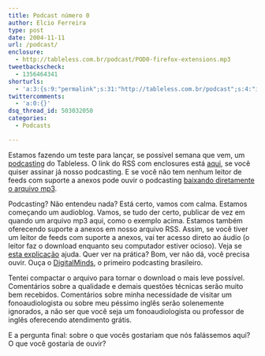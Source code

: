 ```yaml
---
title: Podcast número 0
author: Elcio Ferreira
type: post
date: 2004-11-11
url: /podcast/
enclosure:
  - http://tableless.com.br/podcast/POD0-firefox-extensions.mp3
tweetbackscheck:
  - 1356464341
shorturls:
  - 'a:3:{s:9:"permalink";s:31:"http://tableless.com.br/podcast";s:4:"isgd";s:19:"http://is.gd/bBt3T4";s:7:"tinyurl";s:26:"http://tinyurl.com/3g264gu";}'
twittercomments:
  - 'a:0:{}'
dsq_thread_id: 503032050
categories:
  - Podcasts

---
```

Estamos fazendo um teste para lançar, se possível semana que vem, um [podcasting][1] do Tableless. O link do RSS com enclosures está [aqui][2], se você quiser assinar já nosso podcasting. E se você não tem nenhum leitor de feeds com suporte a anexos pode ouvir o podcasting [baixando diretamente o arquivo mp3][3].
              
Podcasting? Não entendeu nada? Está certo, vamos com calma. Estamos começando um audioblog. Vamos, se tudo der certo, publicar de vez em quando um arquivo mp3 aqui, como o exemplo acima. Estamos também oferecendo suporte a anexos em nosso arquivo RSS. Assim, se você tiver um leitor de feeds com suporte a anexos, vai ter acesso direto ao áudio (o leitor faz o download enquanto seu computador estiver ocioso). Veja se [esta explicação][4] ajuda. Quer ver na prática? Bom, ver não dá, você precisa ouvir. Ouça o [DigitalMinds][5], o primeiro podcasting brasileiro.
              
Tentei compactar o arquivo para tornar o download o mais leve possível. Comentários sobre a qualidade e demais questões técnicas serão muito bem recebidos. Comentários sobre minha necessidade de visitar um fonoaudiologista ou sobre meu péssimo inglês serão solenemente ignorados, a não ser que você seja um fonoaudiologista ou professor de inglês oferecendo atendimento grátis.
              
E a pergunta final: sobre o que vocês gostariam que nós falássemos aqui? O que você gostaria de ouvir?

 [1]: http://en.wikipedia.org/wiki/Podcasting "Podcasting - Wikipedia"
 [2]: http://tableless.com.br/rss.asp "Tableless Podcasting"
 [3]: http://tableless.com.br/podcast/POD0-firefox-extensions.mp3 "POD0-firefox-extensions.mp3 (899KB)"
 [4]: http://www.dicas-l.unicamp.br/dicas-l/20041108.php "Dicas-L: Podcasting"
 [5]: http://www.digitalminds.com.br/ "DigitalMinds.com.br"